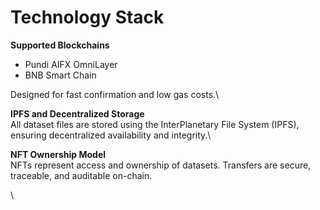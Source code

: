 # Technology Stack

**Supported Blockchains**

* Pundi AIFX OmniLayer
* BNB Smart Chain

Designed for fast confirmation and low gas costs.\


**IPFS and Decentralized Storage**\
All dataset files are stored using the InterPlanetary File System (IPFS), ensuring decentralized availability and integrity.\


**NFT Ownership Model**\
NFTs represent access and ownership of datasets. Transfers are secure, traceable, and auditable on-chain.

\
